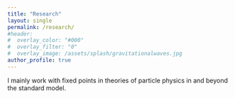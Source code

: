 ```yaml
---
title: "Research"
layout: single
permalink: /research/
#header:
#  overlay_color: "#000"
#  overlay_filter: "0"
#  overlay_image: /assets/splash/gravitationalwaves.jpg
author_profile: true
---
```

I mainly work with fixed points in theories of particle physics in and beyond the standard model.